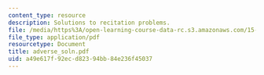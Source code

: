 ```yaml
---
content_type: resource
description: Solutions to recitation problems.
file: /media/https%3A/open-learning-course-data-rc.s3.amazonaws.com/15-024-applied-economics-for-managers-summer-2004/a49e617f92ecd82394bb84e236f45037_adverse_soln.pdf
file_type: application/pdf
resourcetype: Document
title: adverse_soln.pdf
uid: a49e617f-92ec-d823-94bb-84e236f45037
---
```

